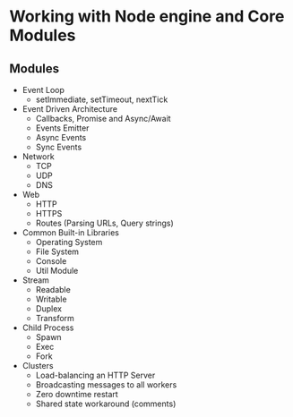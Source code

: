 # Working with Node engine and Core Modules

## Modules
- Event Loop
  - setImmediate, setTimeout, nextTick
- Event Driven Architecture
  - Callbacks, Promise and Async/Await
  - Events Emitter
  - Async Events
  - Sync Events
- Network
  - TCP
  - UDP
  - DNS
- Web 
  - HTTP
  - HTTPS
  - Routes (Parsing URLs, Query strings)
- Common Built-in Libraries
  - Operating System
  - File System
  - Console
  - Util Module
- Stream
  - Readable
  - Writable
  - Duplex
  - Transform
- Child Process
  - Spawn
  - Exec
  - Fork
- Clusters
  - Load-balancing an HTTP Server
  - Broadcasting messages to all workers
  - Zero downtime restart
  - Shared state workaround (comments)


